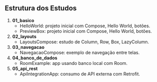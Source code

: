 ## Estrutura dos Estudos

1. **01_basico**
   - HelloWorld: projeto inicial com Compose, Hello World, botões.
   - PreviewBox: projeto inicial com Compose, Hello World, botões.
2. **02_layouts**
   - LayoutsCompose: estudo de Column, Row, Box, LazyColumn.
3. **03_navegacao**
   - NavegacaoCompose: exemplo de navegação entre telas.
4. **04_banco_de_dados**
   - RoomExample: app usando banco local com Room.
5. **05_api_rest**
   - ApiIntegrationApp: consumo de API externa com Retrofit.
